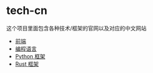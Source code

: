 # tech-cn

这个项目里面包含各种技术/框架的官网以及对应的中文网站

- [前端](frontend/README.md)
- [编程语言](lang/README.md)
- [Python 框架](python/README.md)
- [Rust 框架](rust/README.md)

